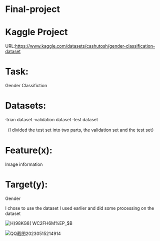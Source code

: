 # Final-project
# Kaggle Project

URL:https://www.kaggle.com/datasets/cashutosh/gender-classification-dataset

# Task:

Gender Classifiction

# Datasets:

·trian dataset
·validation dataset
·test dataset

（I divided the test set into two parts, the validation set and the test set）

# Feature(x):

Image information

# Target(y):

Gender

I chose to use the dataset I used earlier and did some processing on the dataset

![H}98KG8( WC2FH6M%EP_$B](https://github.com/liyunfei0410/final-project/assets/131606142/8e8e72f6-d6ce-4018-a406-b12895a7d878)

![QQ截图20230515214914](https://github.com/liyunfei0410/final-project/assets/131606142/0634286e-3347-47be-ba03-669b655a3ab3)

